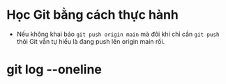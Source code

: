 # Học Git bằng cách thực hành

- Nếu không khai báo `git push origin main` mà đôi khi chỉ cần `git push` thôi Git vẫn tự hiểu là đang push lên origin main rồi.

# git log --oneline
